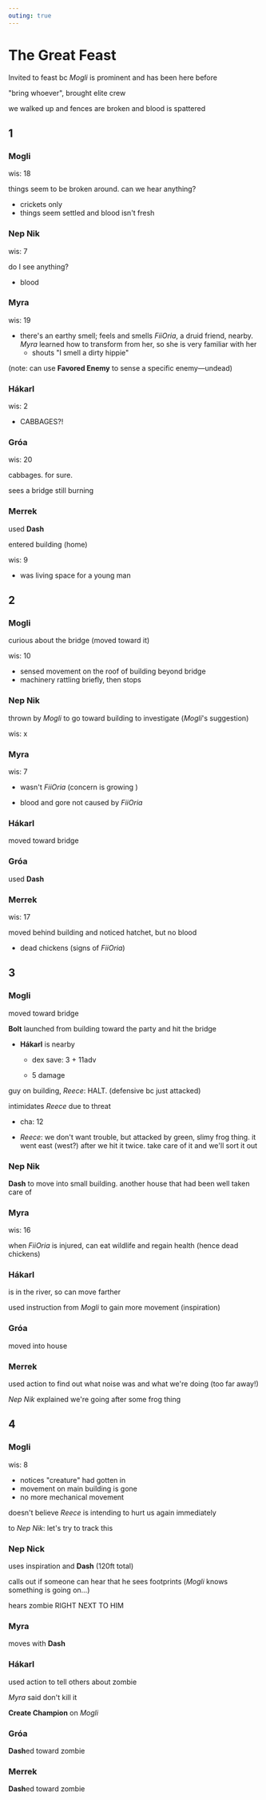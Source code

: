 ```yaml
---
outing: true
---
```


# The Great Feast

Invited to feast bc *Mogli* is prominent and has been here before

"bring whoever", brought elite crew


we walked up and fences are broken and blood is spattered

## 1

### Mogli

wis: 18

things seem to be broken around. can we hear anything?
- crickets only
- things seem settled and blood isn't fresh

### Nep Nik

wis: 7

do I see anything?

* blood

### Myra

wis: 19
- there's an earthy smell; feels and smells *FiiOria*, a druid friend, nearby. *Myra* learned how to transform from her, so she is very familiar with her
    - shouts "I smell a dirty hippie"


(note: can use **Favored Enemy** to sense a specific enemy—undead)

### Hákarl

wis: 2 
- CABBAGES?!

### Gróa

wis: 20

cabbages. for sure.

sees a bridge still burning

### Merrek

used **Dash**

entered building (home)

wis: 9
- was living space for a young man

## 2

### Mogli

curious about the bridge (moved toward it)

wis: 10
- sensed movement on the roof of building beyond bridge
- machinery rattling briefly, then stops

### Nep Nik

thrown by *Mogli* to go toward building to investigate (*Mogli*'s suggestion)

wis: x

### Myra

wis: 7

* wasn't *FiiOria* (concern is growing )

* blood and gore not caused by *FiiOria*

### Hákarl

moved toward bridge

### Gróa

used **Dash**

### Merrek

wis: 17

moved behind building and noticed hatchet, but no blood
- dead chickens (signs of *FiiOria*)

## 3

### Mogli

moved toward bridge

**Bolt** launched from building toward the party and hit the bridge 
- **Hákarl** is nearby

	- dex save: 3 + 11adv

	- 5 damage


guy on building, *Reece*: HALT. (defensive bc just attacked)


intimidates *Reece* due to threat

* cha: 12

* *Reece*: we don't want trouble, but attacked by green, slimy frog thing. it went east (west?) after we hit it twice. take care of it and we'll sort it out

### Nep Nik

**Dash** to move into small building. another house that had been well taken care of

### Myra

wis: 16

when *FiiOria* is injured, can eat wildlife and regain health (hence dead chickens)

### Hákarl

is in the river, so can move farther

used instruction from *Mogli* to gain more movement (inspiration)

### Gróa

moved into house

### Merrek

used action to find out what noise was and what we're doing (too far away!)

*Nep Nik* explained we're going after some frog thing

## 4

### Mogli

wis: 8
- notices "creature" had gotten in
- movement on main building is gone
- no more mechanical movement

doesn't believe *Reece* is intending to hurt us again immediately

to *Nep Nik*: let's try to track this

### Nep Nick

uses inspiration and **Dash** (120ft total)

calls out if someone can hear that he sees footprints (*Mogli* knows something is going on...)

hears zombie RIGHT NEXT TO HIM

### Myra

moves with **Dash**

### Hákarl

used action to tell others about zombie

*Myra* said don't kill it

**Create Champion** on *Mogli*

### Gróa

**Dash**ed toward zombie

### Merrek

**Dash**ed toward zombie
